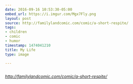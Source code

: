 ```yaml
---
date: 2016-09-16 10:53:30-05:00
embed_url: https://i.imgur.com/Mgx7Fly.png
layout: post
source: http://familylandcomic.com/comic/a-short-respite/
tags:
- children
- comic
- humor
timestamp: 1474041210
title: My Life
type: image

---
```

<img src="https://i.imgur.com/Mgx7Fly.png" alt="" />

<cite>http://familylandcomic.com/comic/a-short-respite/</cite>


